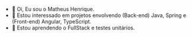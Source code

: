 - 👋 Oi, Eu sou o Matheus Henrique.
- 👀 Estou interessado em projetos envolvendo (Back-end) Java, Spring e (Front-end) Angular, TypeScript.
- 🌱 Estou aprendendo o FullStack e testes unitários.


